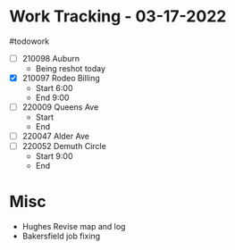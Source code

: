 # Work Tracking - 03-17-2022
#todowork 
- [ ] 210098 Auburn 
	- Being reshot today
- [x] 210097 Rodeo Billing
	- Start 6:00
	- End 9:00
- [ ]  220009 Queens Ave
	- Start
	- End
- [ ] 220047 Alder Ave
- [ ] 220052 Demuth Circle
	- Start 9:00
	- End

# Misc
-  Hughes Revise map and log
-  Bakersfield job fixing